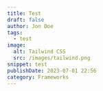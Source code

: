 ```yaml
---
title: Test
draft: false
author: Jon Doe
tags:
  - test
image:
  alt: Tailwind CSS
  src: /images/tailwind.png
snippet: test
publishDate: 2023-07-01 22:56
category: Frameworks
---
```

